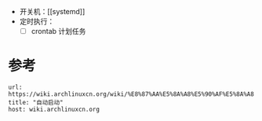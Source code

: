 - 开关机：[[systemd]]
- 定时执行：
	- [ ] crontab 计划任务

# 参考

```cardlink
url: https://wiki.archlinuxcn.org/wiki/%E8%87%AA%E5%8A%A8%E5%90%AF%E5%8A%A8
title: "自动启动"
host: wiki.archlinuxcn.org
```
